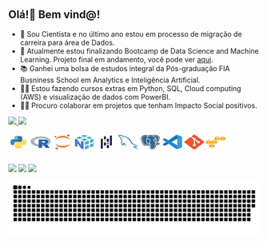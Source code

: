 ##  Olá!🖖 Bem vind@!

* 🧪 Sou Cientista e no último ano estou em processo de migração de carreira para área de Dados.
* 🚀 Atualmente estou finalizando Bootcamp de Data Science and Machine Learning. Projeto final em andamento, você pode ver [aqui](<https://github.com/brisarosatti/bncc-classifier-1>).
* 📚 Ganhei uma bolsa de estudos integral da Pós-graduação FIA Busniness School em Analytics e Inteligência Artificial.
* 👩‍💻 Estou fazendo cursos extras em Python, SQL, Cloud computing (AWS) e visualização de dados com PowerBI.
* 🤝🏼 Procuro colaborar em projetos que tenham Impacto Social positivos.

<div>
  <a href="https://github.com/brisarosatti">
  <img height="140em" src="https://github-readme-stats.vercel.app/api?username=brisarosatti&show_icons=true&theme=dark&include_all_commits=true&count_private=true"/>
  <img height="140" src="https://github-readme-stats.vercel.app/api/top-langs/?username=brisarosatti&layout=compact&langs_count=7&theme=dark"/>
</div>
  
  <div 
   style="display: inline-block"><br>
  <img align="center" alt="Brisa-Python" height="30" width="40" src="https://raw.githubusercontent.com/devicons/devicon/master/icons/python/python-original.svg">
  <img align="center" alt="Brisa-R" height="30" width="40" src="https://raw.githubusercontent.com/devicons/devicon/master/icons/r/r-original.svg">
  <img align="center" alt="Brisa-Jupyter" height="30" width="40" src="https://raw.githubusercontent.com/devicons/devicon/master/icons/jupyter/jupyter-original.svg">
  <img align="center" alt="Brisa-Numpy" height="30" width="40" src="https://raw.githubusercontent.com/devicons/devicon/master/icons/numpy/numpy-original.svg">
  <img align="center" alt="Brisa-Pandas" height="30" width="40" src="https://raw.githubusercontent.com/devicons/devicon/master/icons/pandas/pandas-original.svg">
 <img align="center" alt="Brisa-Sql" height="30" width="40" src="https://raw.githubusercontent.com/devicons/devicon/master/icons/mysql/mysql-original.svg">
 <img align="center" alt="Brisa-postegresql" height="30" width="40"src="https://raw.githubusercontent.com/devicons/devicon/master/icons/postgresql/postgresql-original.svg">   
 <img align="center" alt="Brisa-Vscode" height="30" width="40" src="https://raw.githubusercontent.com/devicons/devicon/master/icons/vscode/vscode-original.svg">
 <img align="center" alt="Brisa-Git" height="30" width="40" src="https://raw.githubusercontent.com/devicons/devicon/master/icons/git/git-original.svg">
 <img align="center" alt="Brisa-AWS" height="30" width="40" src="https://raw.githubusercontent.com/devicons/devicon/master/icons/amazonwebservices/amazonwebservices-original.svg">

  </div>
  
##
  
<div> 
 </a> 
  <a href = "mailto:brisa.rosatti@gmail.com"><img src="https://img.shields.io/badge/-Gmail-%23333?style=for-the-badge&logo=gmail&logoColor=white" target="_blank"></a>
  <a href="https://www.linkedin.com/in/brisarosatti" target="_blank"><img src="https://img.shields.io/badge/-LinkedIn-%230077B5?style=for-the-badge&logo=linkedin&logoColor=white" target="_blank"></a> 
  <a href="https://instagram.com/brisarosatti" target="_blank"><img src="https://img.shields.io/badge/-Instagram-%23E4405F?style=for-the-badge&logo=instagram&logoColor=white" target="_blank"></a>
  
  ![Snake animation](https://github.com/brisarosatti/brisarosatti/blob/output/github-contribution-grid-snake.svg) 
  
</div>

</div>
